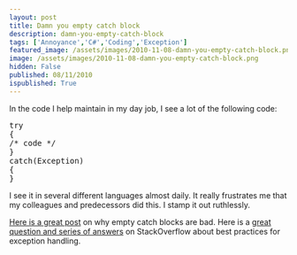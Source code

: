 ```yaml
---
layout: post
title: Damn you empty catch block
description: damn-you-empty-catch-block
tags: ['Annoyance','C#','Coding','Exception']
featured_image: /assets/images/2010-11-08-damn-you-empty-catch-block.png
image: /assets/images/2010-11-08-damn-you-empty-catch-block.png
hidden: False
published: 08/11/2010
ispublished: True
---
```

In the code I help maintain in my day job, I see a lot of the following code:
<pre class="brush:csharp">
try
{
/* code */
}
catch(Exception)
{
}
</pre>
I see it in several different languages almost daily. It really frustrates me that my colleagues and predecessors did this. I stamp it out ruthlessly.

<a href="http://blogs.msdn.com/b/clrteam/archive/2009/02/19/why-catch-exception-empty-catch-is-bad.aspx">Here is a great post</a> on why empty catch blocks are bad. Here is a <a href="http://stackoverflow.com/questions/183589/c-windows-forms-best-practice-exception-handling" target="_blank">great question and series of answers</a> on StackOverflow about best practices for exception handling.
